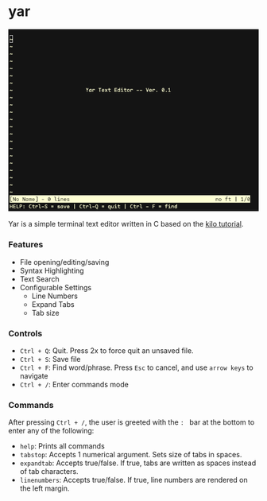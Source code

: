 # yar
![Preview](preview.png)

Yar is a simple terminal text editor written in C based on the [kilo tutorial](https://viewsourcecode.org/snaptoken/kilo/).

### Features
 - File opening/editing/saving
 - Syntax Highlighting
 - Text Search
 - Configurable Settings
    - Line Numbers
    - Expand Tabs
    - Tab size

### Controls
- `Ctrl + Q`: Quit. Press 2x to force quit an unsaved file.
- `Ctrl + S`: Save file
- `Ctrl + F`: Find word/phrase. Press `Esc` to cancel, and use `arrow keys` to navigate
- `Ctrl + /`: Enter commands mode

### Commands
After pressing `Ctrl + /`, the user is greeted with the `: ` bar at the bottom to enter any of the following:

 - `help`: Prints all commands
 - `tabstop`: Accepts 1 numerical argument. Sets size of tabs in spaces.
 - `expandtab`: Accepts true/false. If true, tabs are written as spaces instead of tab characters.
 - `linenumbers`: Accepts true/false. If true, line numbers are rendered on the left margin.
